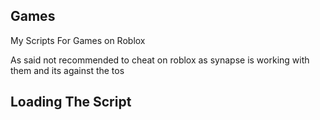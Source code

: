 ## Games
My Scripts For Games on Roblox

As said not recommended to cheat on roblox as synapse is working with them and its against the tos

## Loading The Script
```loadstring(game:HttpGet("https://raw.githubusercontent.com/KidtoxicBtw/Games/main/Script"))()
```


